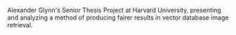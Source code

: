 Alexander Glynn's Senior Thesis Project at Harvard University, presenting and analyzing a method of producing fairer results in vector database image retrieval.
